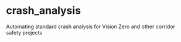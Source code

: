 # crash_analysis
 Automating standard crash analysis for Vision Zero and other corridor safety projects
